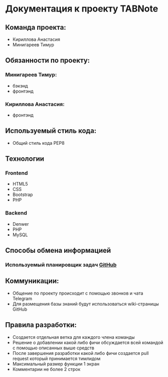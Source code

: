 # Документация к проекту TABNote
## Команда проекта:
* Кириллова Анастасия
* Минигареев Тимур
## Обязанности по проекту:
### Минигареев Тимур:
* бэкэнд
* фронтэнд
### Кириллова Анастасия:
* фронтэнд

## Используемый стиль кода: 
* Общий стиль кода PEP8

## Технологии
### Frontend
* HTML5
* CSS
* Bootstrap
* PHP

### Backend
* Denwer
* PHP
* MySQL

## Способы обмена информацией
### Используемый планировщик задач [GitHub](https://github.com/users/skidrow430/projects/1/views/1)

## Коммуникации:
* Общение по проекту происходит с помощью звонков и чата Telegram
* Для размещения базы знаний будут использоваться wiki-страницы GitHub

## Правила разработки:
* Создается отдельная ветка для каждого члена команды
* Решение о добавлении какой либо фичи обсуждается всей командой с помощью описанных выше средств
* После завершения разработки какой либо фичи создается pull request который принимается тимлидом
* Максимальный размер функции 1 экран
* Комментарии не более 2 строк
